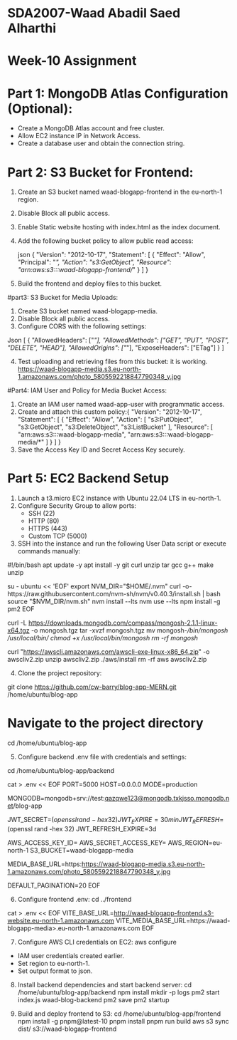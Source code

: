# SDA2007-Waad Abadil Saed Alharthi
# Week-10 Assignment

# Part 1: MongoDB Atlas Configuration (Optional):
  - Create a MongoDB Atlas account and free cluster.
  - Allow EC2 instance IP in Network Access.
  - Create a database user and obtain the connection string.


# Part 2: S3 Bucket for Frontend:
1. Create an S3 bucket named waad-blogapp-frontend in the eu-north-1 region.
2. Disable Block all public access.
3. Enable Static website hosting with index.html as the index document.
4. Add the following bucket policy to allow public read access:

   json
{
  "Version": "2012-10-17",
  "Statement": [
    {
      "Effect": "Allow",
      "Principal": "*",
      "Action": "s3:GetObject",
      "Resource": "arn:aws:s3:::waad-blogapp-frontend/*"
    }
  ]
}

5. Build the frontend and deploy files to this bucket.


#part3: S3 Bucket for Media Uploads:

1. Create S3 bucket named waad-blogapp-media.
2. Disable Block all public access.
3. Configure CORS with the following settings:

Json
[
  {
    "AllowedHeaders": ["*"],
    "AllowedMethods": ["GET", "PUT", "POST", "DELETE", "HEAD"],
    "AllowedOrigins": ["*"],
    "ExposeHeaders": ["ETag"]
  }
]

4. Test uploading and retrieving files from this bucket: it is working.
https://waad-blogapp-media.s3.eu-north-1.amazonaws.com/photo_5805592218847790348_y.jpg


#Part4: IAM User and Policy for Media Bucket Access:

1. Create an IAM user named waad-app-user with programmatic access.
2. Create and attach this custom policy:{
  "Version": "2012-10-17",
  "Statement": [
    {
      "Effect": "Allow",
      "Action": [
        "s3:PutObject",
        "s3:GetObject",
        "s3:DeleteObject",
        "s3:ListBucket"
      ],
      "Resource": [
        "arn:aws:s3:::waad-blogapp-media",
        "arn:aws:s3:::waad-blogapp-media/*"
      ]
    }
  ]
}
3. Save the Access Key ID and Secret Access Key securely.


# Part 5: EC2 Backend Setup

1. Launch a t3.micro EC2 instance with Ubuntu 22.04 LTS in eu-north-1.
2. Configure Security Group to allow ports:
   - SSH (22)
   - HTTP (80)
   - HTTPS (443)
   - Custom TCP (5000)
3. SSH into the instance and run the following User Data script or execute commands manually:

#!/bin/bash
apt update -y
apt install -y git curl unzip tar gcc g++ make unzip

su - ubuntu << 'EOF'
export NVM_DIR="$HOME/.nvm"
curl -o- https://raw.githubusercontent.com/nvm-sh/nvm/v0.40.3/install.sh | bash
source "$NVM_DIR/nvm.sh"
nvm install --lts
nvm use --lts
npm install -g pm2
EOF

curl -L https://downloads.mongodb.com/compass/mongosh-2.1.1-linux-x64.tgz -o mongosh.tgz
tar -xvzf mongosh.tgz
mv mongosh-*/bin/mongosh /usr/local/bin/
chmod +x /usr/local/bin/mongosh
rm -rf mongosh*

curl "https://awscli.amazonaws.com/awscli-exe-linux-x86_64.zip" -o awscliv2.zip
unzip awscliv2.zip
./aws/install
rm -rf aws awscliv2.zip

4. Clone the project repository:

git clone https://github.com/cw-barry/blog-app-MERN.git /home/ubuntu/blog-app

# Navigate to the project directory
cd /home/ubuntu/blog-app

5. Configure backend .env file with credentials and settings:

cd /home/ubuntu/blog-app/backend

cat > .env << EOF
PORT=5000
HOST=0.0.0.0
MODE=production

MONGODB=mongodb+srv://test:qazqwe123@mongodb.txkjsso.mongodb.net/blog-app

JWT_SECRET=$(openssl rand -hex 32)
JWT_EXPIRE=30min
JWT_REFRESH=$(openssl rand -hex 32)
JWT_REFRESH_EXPIRE=3d

AWS_ACCESS_KEY_ID=<aws-access-key-id>
AWS_SECRET_ACCESS_KEY=<your-aws-secret-access-key>
AWS_REGION=eu-north-1
S3_BUCKET=waad-blogapp-media

MEDIA_BASE_URL=https:https://waad-blogapp-media.s3.eu-north-1.amazonaws.com/photo_5805592218847790348_y.jpg

DEFAULT_PAGINATION=20
EOF

6. Configure frontend .env:
cd ../frontend

cat > .env << EOF
VITE_BASE_URL=http://waad-blogapp-frontend.s3-website.eu-north-1.amazonaws.com
VITE_MEDIA_BASE_URL=https://waad-blogapp-media>.eu-north-1.amazonaws.com
EOF

7. Configure AWS CLI credentials on EC2:
aws configure
- IAM user credentials created earlier.
- Set region to eu-north-1.
- Set output format to json.

8. Install backend dependencies and start backend server:
cd /home/ubuntu/blog-app/backend
npm install
mkdir -p logs
pm2 start index.js waad-blog-backend
pm2 save
pm2 startup

9. Build and deploy frontend to S3:
cd /home/ubuntu/blog-app/frontend
npm install -g pnpm@latest-10
pnpm install
pnpm run build
aws s3 sync dist/ s3://waad-blogapp-frontend






